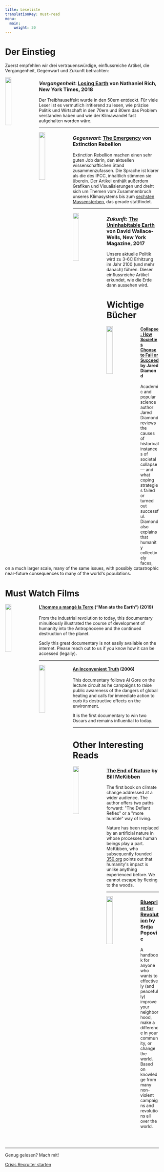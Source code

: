 ```yaml
---
title: Leseliste
translationKey: must-read
menu:
  main:
    weight: 20
---
```


# Der Einstieg
Zuerst empfehlen wir drei vertrauenswürdige, einflussreiche Artikel, die Vergangenheit, Gegenwart und Zukunft betrachten:

<img style="float: left; width: 20%; margin-right: 10px" src="/images/must-read/Keeling.png" />

### *Vergangenheit*: [Losing Earth](https://www.nytimes.com/interactive/2018/08/01/magazine/climate-change-losing-earth.html) von Nathaniel Rich, New York Times, 2018
Der Treibhauseffekt wurde in den 50ern entdeckt. Für viele Leser ist es vermutlich irritierend zu lesen, wie präzise Politik und Wirtschaft in den 70ern und 80ern das Problem verstanden haben und wie der Klimawandel fast aufgehalten worden wäre.

---

<img style="float: left; width: 20%; margin-right: 10px" src="/images/must-read/xr-logo.jpg" />

### *Gegenwart*: [The Emergency](https://rebellion.earth/the-truth/the-emergency) von Extinction Rebellion
Extinction Rebellion machen einen sehr guten Job darin, den aktuellen wissenschaftlichen Stand zusammenzufassen. Die Sprache ist klarer als die des IPCC, inhaltlich stimmen sie überein. Der Artikel enthält außerdem Grafiken und Visualisierungen und dreht sich um Themen vom Zusammenbruch unseres Klimasystems bis zum [sechsten Massensterben](https://en.wikipedia.org/wiki/Holocene_extinction), das gerade stattfindet.

---

<img style="float: left; width: 20%; margin-right: 10px" src="/images/must-read/The_Uninhabitable_Earth_-_cover.jpg" />

### *Zukunft*: [The Uninhabitable Earth](http://nymag.com/intelligencer/2017/07/climate-change-earth-too-hot-for-humans.html) von David Wallace-Wells, New York Magazine, 2017
Unsere aktuelle Politik wird zu 3-6C Erhitzung im Jahr 2100 (und mehr danach) führen. Dieser einflussreiche Artikel erkundet, wie die Erde dann aussehen wird.

# Wichtige Bücher

<img style="float: left; width: 20%; margin-right: 10px" src="/images/must-read/Collapse_cover.jpg" />

#### [Collapse: How Societies Choose to Fail or Succeed](https://en.wikipedia.org/wiki/Collapse%3A_How_Societies_Choose_to_Fail_or_Succeed) by Jared Diamond

Academic and popular science author Jared Diamond reviews the causes of historical instances of societal collapse — and what coping strategies failed or turned out successful. Diamond also explains that humanity collectively faces, on a much larger scale, many of the same issues, with possibly catastrophic near-future consequences to many of the world's populations.

# Must Watch Films

<img style="float: left; width: 20%; margin-right: 10px" src="/images/must-read/L_homme a mange la Terre.jpg" />

#### [L'homme a mangé la Terre](https://boutique.arte.tv/detail/homme_a_mange_la_terre) (“Man ate the Earth”) (2019)
From the industrial revolution to today, this documentary minuitiously illustrated the course of development of humanity into the Antrophocene and the continued destruction of the planet.

Sadly this great documentary is not easily available on the internet. Please reach out to us if you know how it can be accessed (legally).

---

<img style="float: left; width: 20%; margin-right: 10px" src="/images/must-read/An_Inconvenient_Truth_Film_Poster.jpg" />

#### [An Inconvenient Truth](https://en.wikipedia.org/wiki/An_Inconvenient_Truth) (2006)
This documentary follows Al Gore on the lecture circuit as he campaigns to raise public awareness of the dangers of global heating and calls for immediate action to curb its destructive effects on the environment.

It is the first documentary to win two Oscars and remains influential to today.

---

# Other Interesting Reads

<img style="float: left; width: 20%; margin-right: 10px" src="/images/must-read/The_End_of_Nature-cover.jpg" />

### [The End of Nature](https://en.wikipedia.org/wiki/The_End_of_Nature) by Bill McKibben

The first book on climate change addressed at a wider audience. The author offers two paths forward: "The Defiant Reflex" or a "more humble" way of living.

Nature has been replaced by an artificial nature in whose processes human beings play a part. 
McKibben, who subsequently founded [350.org](https://350.org) points out that humanity's impact is unlike anything experienced before. We cannot escape by fleeing to the woods.

--- 

<img style="float: left; width: 20%; margin-right: 10px" src="/images/must-read/blueprint-for-revolution-cover.jpg" />

### [Blueprint for Revolution](https://en.wikipedia.org/wiki/Blueprint_for_Revolution) by Srdja Popovic

A handbook for anyone who wants to effectively (and peacefully) improve your neighborhood, make a difference in your community, or change the world. Based on knowledge from many non-violent campaigns and revolutions all over the world.

<br/>
<br/>

--- 


Genug gelesen? Mach mit!

<a href="/recruiter" class="button button-primary"><span class="button-text-highlight">Crisis Recruiter</span> starten</a>